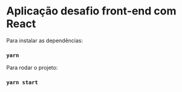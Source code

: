 # Aplicação desafio front-end com React

Para instalar as dependências:

### `yarn`

Para rodar o projeto:

### `yarn start`